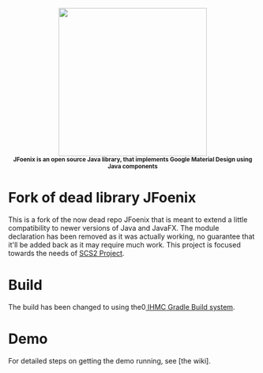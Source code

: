 <p align="center">
<img width=300 src="https://github.com/ihmcrobotics/JFoenix-Group/blob/master/logo-JFX.png"><br>
<sup>
<b>JFoenix is an open source Java library, that implements Google Material Design using Java components</b>
</sup>
</p>

# Fork of dead library JFoenix
This is a fork of the now dead repo JFoenix that is meant to extend a little compatibility to newer versions of Java and JavaFX.
The module declaration has been removed as it was actually working, no guarantee that it'll be added back as it may require much work. This project is focused towards the needs of [SCS2 Project](https://github.com/ihmcrobotics/simulation-construction-set-2).

# Build
The build has been changed to using the0[ IHMC Gradle Build system](https://github.com/ihmcrobotics/ihmc-build).

# Demo
For detailed steps on getting the demo running, see [the wiki].
